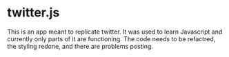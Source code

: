 # twitter.js

This is an app meant to replicate twitter.  It was used to learn Javascript and currently only parts of it are functioning.  The code needs to be refactred, the styling redone, and there are problems posting.
